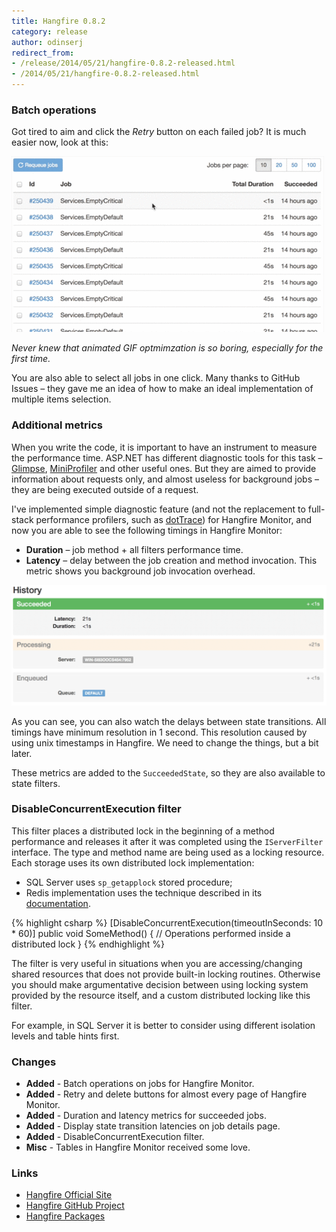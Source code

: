```yaml
---
title: Hangfire 0.8.2
category: release
author: odinserj
redirect_from:
- /release/2014/05/21/hangfire-0.8.2-released.html
- /2014/05/21/hangfire-0.8.2-released.html
---
```


### Batch operations

Got tired to aim and click the *Retry* button on each failed job? It is much easier now, look at this:

![Batch operations](/img/batch.gif)

*Never knew that animated GIF optmimzation is so boring, especially for the first time.*

You are also able to select all jobs in one click. Many thanks to GitHub Issues – they gave me an idea of how to make an ideal implementation of multiple items selection. 

### Additional metrics

When you write the code, it is important to have an instrument to measure the performance time. ASP.NET has different diagnostic tools for this task – [Glimpse](http://getglimpse.com), [MiniProfiler](http://miniprofiler.com) and other useful ones. But they are aimed to provide information about requests only, and almost useless for background jobs – they are being executed outside of a request.

I've implemented simple diagnostic feature (and not the replacement to full-stack performance profilers, such as [dotTrace](http://www.jetbrains.com/profiler/)) for Hangfire Monitor, and now you are able to see the following timings in Hangfire Monitor:

* **Duration** – job method + all filters performance time.
* **Latency** – delay between the job creation and method invocation. This metric shows you background job invocation overhead.

![Additional metrics](/img/metrics.png)

As you can see, you can also watch the delays between state transitions. All timings have minimum resolution in 1 second. This resolution caused by using unix timestamps in Hangfire. We need to change the things, but a bit later.

These metrics are added to the `SucceededState`, so they are also available to state filters.

### DisableConcurrentExecution filter

This filter places a distributed lock in the beginning of a method performance and releases it after it was completed using the `IServerFilter` interface. The type and method name are being used as a locking resource. Each storage uses its own distributed lock implementation:

* SQL Server uses `sp_getapplock` stored procedure;
* Redis implementation uses the technique described in its [documentation](http://redis.io/commands/setnx).

{% highlight csharp %}
[DisableConcurrentExecution(timeoutInSeconds: 10 * 60)]
public void SomeMethod()
{
    // Operations performed inside a distributed lock
}
{% endhighlight %}

The filter is very useful in situations when you are accessing/changing shared resources that does not provide built-in locking routines. Otherwise you should make argumentative decision between using locking system provided by the resource itself, and a custom distributed locking like this filter.

For example, in SQL Server it is better to consider using different isolation levels and table hints first.

### Changes

* **Added** - Batch operations on jobs for Hangfire Monitor.
* **Added** - Retry and delete buttons for almost every page of Hangfire Monitor.
* **Added** - Duration and latency metrics for succeeded jobs.
* **Added** - Display state transition latencies on job details page.
* **Added** - DisableConcurrentExecution filter.
* **Misc** - Tables in Hangfire Monitor received some love.

### Links

* [Hangfire Official Site](http://hangfire.io)
* [Hangfire GitHub Project](https://github.com/odinserj/Hangfire)
* [Hangfire Packages](https://www.nuget.org/packages?q=hangfire)